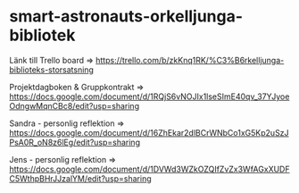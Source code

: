 # smart-astronauts-orkelljunga-bibliotek
Länk till Trello board =>  https://trello.com/b/zkKnq1RK/%C3%B6rkelljunga-biblioteks-storsatsning

Projektdagboken & Gruppkontrakt => https://docs.google.com/document/d/1RQjS6vNOJIx1lseSImE40qv_37YJyoeOdngwMqnCBc8/edit?usp=sharing

Sandra - personlig reflektion => https://docs.google.com/document/d/16ZhEkar2dlBCrWNbCo1xG5Kp2uSzJPsA0R_oN8z6lEg/edit?usp=sharing

Jens - personlig reflektion => https://docs.google.com/document/d/1DVWd3WZkOZQIfZvZx3WfAGxXUDFC5WthpBHrJJzalYM/edit?usp=sharing
